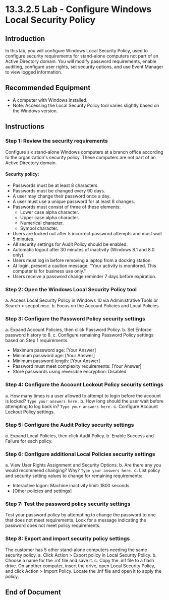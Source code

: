 # 13.3.2.5 Lab - Configure Windows Local Security Policy

## Introduction
In this lab, you will configure Windows Local Security Policy, used to configure security requirements for stand-alone computers not part of an Active Directory domain. You will modify password requirements, enable auditing, configure user rights, set security options, and use Event Manager to view logged information.

## Recommended Equipment
- A computer with Windows installed.
- Note: Accessing the Local Security Policy tool varies slightly based on the Windows version.

## Instructions

### Step 1: Review the security requirements
Configure six stand-alone Windows computers at a branch office according to the organization's security policy. These computers are not part of an Active Directory domain.

#### Security policy:
- Passwords must be at least 8 characters.
- Passwords must be changed every 90 days.
- A user may change their password once a day.
- A user must use a unique password for at least 8 changes.
- Passwords must consist of three of these elements:
  - Lower case alpha character.
  - Upper case alpha character.
  - Numerical character.
  - Symbol character.
- Users are locked out after 5 incorrect password attempts and must wait 5 minutes.
- All security settings for Audit Policy should be enabled.
- Automatic logout after 30 minutes of inactivity (Windows 8.1 and 8.0 only).
- Users must log in before removing a laptop from a docking station.
- At login, present a caution message: "Your activity is monitored. This computer is for business use only."
- Users receive a password change reminder 7 days before expiration.

### Step 2: Open the Windows Local Security Policy tool
a. Access Local Security Policy in Windows 10 via Administrative Tools or Search > secpol.msc.
b. Focus on the Account Policies and Local Policies.

### Step 3: Configure the Password Policy security settings
a. Expand Account Policies, then click Password Policy.
b. Set Enforce password history to 8.
c. Configure remaining Password Policy settings based on Step 1 requirements.
   - Maximum password age: [Your Answer]
   - Minimum password age: [Your Answer]
   - Minimum password length: [Your Answer]
   - Password must meet complexity requirements: [Your Answer]
   - Store passwords using reversible encryption: Disabled

### Step 4: Configure the Account Lockout Policy security settings
a. How many times is a user allowed to attempt to login before the account is locked?
   `Type your answers here.`
b. How long should the user wait before attempting to log back in?
   `Type your answers here.`
c. Configure Account Lockout Policy settings.

### Step 5: Configure the Audit Policy security settings
a. Expand Local Policies, then click Audit Policy.
b. Enable Success and Failure for each policy.

### Step 6: Configure additional Local Policies security settings
a. View User Rights Assignment and Security Options.
b. Are there any you would recommend changing? Why?
   `Type your answers here.`
c. List policy and security setting values to change for remaining requirements:
   - Interactive logon: Machine inactivity limit: 1800 seconds
   - [Other policies and settings]

### Step 7: Test the password policy security settings
Test your password policy by attempting to change the password to one that does not meet requirements. Look for a message indicating the password does not meet policy requirements.

### Step 8: Export and import security policy settings
The customer has 5 other stand-alone computers needing the same security policy.
a. Click Action > Export policy in Local Security Policy.
b. Choose a name for the .inf file and save it.
c. Copy the .inf file to a flash drive. On another computer, insert the drive, open Local Security Policy, and click Action > Import Policy. Locate the .inf file and open it to apply the policy.

## End of Document

